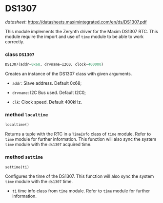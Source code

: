 # DS1307

_datasheet_: <https://datasheets.maximintegrated.com/en/ds/DS1307.pdf>

This module implements the Zerynth driver for the Maxim DS1307 RTC. This module require the import and use of `time` module to be able to work correctly.

### class `DS1307`
```python
DS1307(addr=0x68, drvname=I2C0, clock=400000)
```
Creates an instance of the DS1307 class with given arguments.

* `addr`: Slave address. Default 0x68;

* `drvname`: I2C Bus used. Default I2C0;

* `clk`: Clock speed. Default 400kHz.

### method `localtime`
```python
localtime()
```
Returns a tuple with the RTC in a `TimeInfo` class of `time` module.  Refer to `time` module for further information.
This function will also sync the system `time` module with the `ds1307` acquired time.

### method `settime`
```python
settime(ti)
```
Configures the time of the DS1307. This function will also sync the system `time` module with the `ds1307` time.

* `ti` time info class from `time` module. Refer to `time` module for further information.


